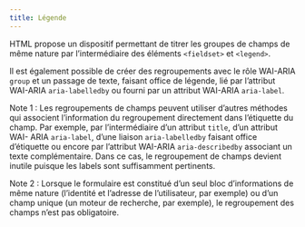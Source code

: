 ```yaml
---
title: Légende 
---
```


HTML propose un dispositif permettant de titrer les groupes de champs de même
nature par l’intermédiaire des éléments `<fieldset>` et `<legend>`.

Il est également possible de créer des regroupements avec le rôle WAI-ARIA
`group` et un passage de texte, faisant office de légende, lié par l’attribut
WAI-ARIA `aria-labelledby` ou fourni par un attribut WAI-ARIA `aria-label`.

Note 1 : Les regroupements de champs peuvent utiliser d’autres méthodes qui
associent l’information du regroupement directement dans l’étiquette du champ.
Par exemple, par l’intermédiaire d’un attribut `title`, d’un attribut WAI-
ARIA `aria-label`, d’une liaison `aria-labelledby` faisant office d’étiquette
ou encore par l’attribut WAI-ARIA `aria-describedby` associant un texte
complémentaire. Dans ce cas, le regroupement de champs devient inutile puisque
les labels sont suffisamment pertinents.

Note 2 : Lorsque le formulaire est constitué d’un seul bloc d’informations de
même nature (l’identité et l’adresse de l’utilisateur, par exemple) ou d’un
champ unique (un moteur de recherche, par exemple), le regroupement des champs
n’est pas obligatoire.

